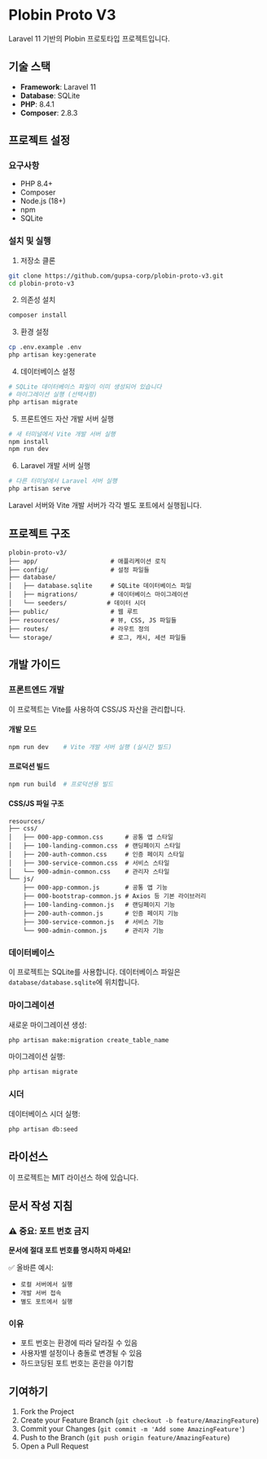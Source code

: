 # Plobin Proto V3

Laravel 11 기반의 Plobin 프로토타입 프로젝트입니다.

## 기술 스택

- **Framework**: Laravel 11
- **Database**: SQLite
- **PHP**: 8.4.1
- **Composer**: 2.8.3

## 프로젝트 설정

### 요구사항

- PHP 8.4+
- Composer
- Node.js (18+)
- npm
- SQLite

### 설치 및 실행

1. 저장소 클론
```bash
git clone https://github.com/gupsa-corp/plobin-proto-v3.git
cd plobin-proto-v3
```

2. 의존성 설치
```bash
composer install
```

3. 환경 설정
```bash
cp .env.example .env
php artisan key:generate
```

4. 데이터베이스 설정
```bash
# SQLite 데이터베이스 파일이 이미 생성되어 있습니다
# 마이그레이션 실행 (선택사항)
php artisan migrate
```

5. 프론트엔드 자산 개발 서버 실행
```bash
# 새 터미널에서 Vite 개발 서버 실행
npm install
npm run dev
```

6. Laravel 개발 서버 실행
```bash
# 다른 터미널에서 Laravel 서버 실행
php artisan serve
```

Laravel 서버와 Vite 개발 서버가 각각 별도 포트에서 실행됩니다.

## 프로젝트 구조

```
plobin-proto-v3/
├── app/                    # 애플리케이션 로직
├── config/                 # 설정 파일들
├── database/
│   ├── database.sqlite     # SQLite 데이터베이스 파일
│   ├── migrations/         # 데이터베이스 마이그레이션
│   └── seeders/           # 데이터 시더
├── public/                 # 웹 루트
├── resources/              # 뷰, CSS, JS 파일들
├── routes/                 # 라우트 정의
└── storage/                # 로그, 캐시, 세션 파일들
```

## 개발 가이드

### 프론트엔드 개발

이 프로젝트는 Vite를 사용하여 CSS/JS 자산을 관리합니다.

#### 개발 모드
```bash
npm run dev    # Vite 개발 서버 실행 (실시간 빌드)
```

#### 프로덕션 빌드
```bash
npm run build  # 프로덕션용 빌드
```

#### CSS/JS 파일 구조
```
resources/
├── css/
│   ├── 000-app-common.css      # 공통 앱 스타일
│   ├── 100-landing-common.css  # 랜딩페이지 스타일  
│   ├── 200-auth-common.css     # 인증 페이지 스타일
│   ├── 300-service-common.css  # 서비스 스타일
│   └── 900-admin-common.css    # 관리자 스타일
└── js/
    ├── 000-app-common.js       # 공통 앱 기능
    ├── 000-bootstrap-common.js # Axios 등 기본 라이브러리
    ├── 100-landing-common.js   # 랜딩페이지 기능
    ├── 200-auth-common.js      # 인증 페이지 기능
    ├── 300-service-common.js   # 서비스 기능
    └── 900-admin-common.js     # 관리자 기능
```

### 데이터베이스

이 프로젝트는 SQLite를 사용합니다. 데이터베이스 파일은 `database/database.sqlite`에 위치합니다.

### 마이그레이션

새로운 마이그레이션 생성:
```bash
php artisan make:migration create_table_name
```

마이그레이션 실행:
```bash
php artisan migrate
```

### 시더

데이터베이스 시더 실행:
```bash
php artisan db:seed
```

## 라이선스

이 프로젝트는 MIT 라이선스 하에 있습니다.

## 문서 작성 지침

### ⚠️ 중요: 포트 번호 금지
**문서에 절대 포트 번호를 명시하지 마세요!**

✅ 올바른 예시:
- `로컬 서버에서 실행`
- `개발 서버 접속`
- `별도 포트에서 실행`

### 이유
- 포트 번호는 환경에 따라 달라질 수 있음
- 사용자별 설정이나 충돌로 변경될 수 있음
- 하드코딩된 포트 번호는 혼란을 야기함

## 기여하기

1. Fork the Project
2. Create your Feature Branch (`git checkout -b feature/AmazingFeature`)
3. Commit your Changes (`git commit -m 'Add some AmazingFeature'`)
4. Push to the Branch (`git push origin feature/AmazingFeature`)
5. Open a Pull Request
